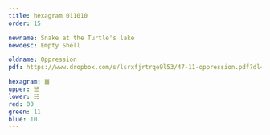```yaml
---
title: hexagram 011010
order: 15

newname: Snake at the Turtle's lake
newdesc: Empty Shell

oldname: Oppression
pdf: https://www.dropbox.com/s/lsrxfjrtrqe9l53/47-11-oppression.pdf?dl=0

hexagram: ䷮
upper: ☱
lower: ☵
red: 00
green: 11
blue: 10
---
```

